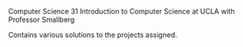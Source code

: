 Computer Science 31 Introduction to Computer Science at UCLA with Professor Smallberg


Contains various solutions to the projects assigned.
